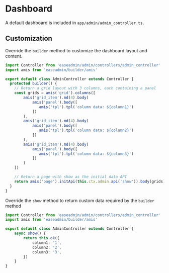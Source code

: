 # Dashboard

A default dashboard is included in `app/admin/admin_controller.ts`.

## Customization
Override the `builder` method to customize the dashboard layout and content.

```typescript
import Controller from 'easeadmin/admin/controllers/admin_controller'
import amis from 'easeadmin/builder/amis'

export default class AdminController extends Controller {
  protected builder() {
    // Return a grid layout with 3 columns, each containing a panel
    const grids = amis('grid').columns([
        amis('grid_item').md(4).body(
            amis('panel').body([
               amis('tpl').tpl('column data: ${column1}')
            ])
        ),
        amis('grid_item').md(4).body(
            amis('panel').body([
               amis('tpl').tpl('column data: ${column2}')
            ])
        ),
        amis('grid_item').md(4).body(
            amis('panel').body([
               amis('tpl').tpl('column data: ${column3}')
            ])
        )
    ])

    // Return a page with show as the initial data API
    return amis('page').initApi(this.ctx.admin.api('show')).body(grids)
  }
}
```

Override the `show` method to return custom data required by the `builder` method

```typescript
import Controller from 'easeadmin/admin/controllers/admin_controller'
import amis from 'easeadmin/builder/amis'

export default class AdminController extends Controller {
    async show() {
        return this.ok({
            column1: '1',
            column2: '2',
            column3: '3',
        })
    }
}
```